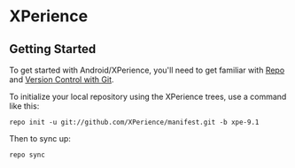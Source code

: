 XPerience
===========


Getting Started
---------------

To get started with Android/XPerience, you'll need to get
familiar with [Repo](https://source.android.com/source/using-repo.html) and [Version Control with Git](https://source.android.com/source/version-control.html).

To initialize your local repository using the XPerience trees, use a command like this:

    repo init -u git://github.com/XPerience/manifest.git -b xpe-9.1

Then to sync up:

    repo sync

